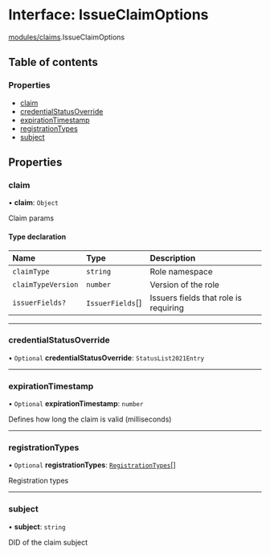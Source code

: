 # Interface: IssueClaimOptions

[modules/claims](../modules/modules_claims.md).IssueClaimOptions

## Table of contents

### Properties

- [claim](modules_claims.IssueClaimOptions.md#claim)
- [credentialStatusOverride](modules_claims.IssueClaimOptions.md#credentialstatusoverride)
- [expirationTimestamp](modules_claims.IssueClaimOptions.md#expirationtimestamp)
- [registrationTypes](modules_claims.IssueClaimOptions.md#registrationtypes)
- [subject](modules_claims.IssueClaimOptions.md#subject)

## Properties

### claim

• **claim**: `Object`

Claim params

#### Type declaration

| Name | Type | Description |
| :------ | :------ | :------ |
| `claimType` | `string` | Role namespace |
| `claimTypeVersion` | `number` | Version of the role |
| `issuerFields?` | `IssuerFields`[] | Issuers fields that role is requiring |

___

### credentialStatusOverride

• `Optional` **credentialStatusOverride**: `StatusList2021Entry`

___

### expirationTimestamp

• `Optional` **expirationTimestamp**: `number`

Defines how long the claim is valid (milliseconds)

___

### registrationTypes

• `Optional` **registrationTypes**: [`RegistrationTypes`](../enums/modules_claims.RegistrationTypes.md)[]

Registration types

___

### subject

• **subject**: `string`

DID of the claim subject
